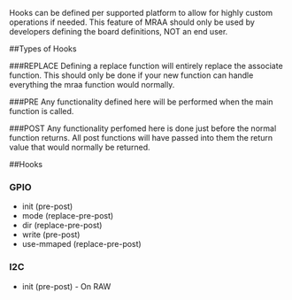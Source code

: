 Hooks can be defined per supported platform to allow for highly custom operations if needed.
This feature of MRAA should only be used by developers defining the board definitions, NOT an end user.

##Types of Hooks

###REPLACE
Defining a replace function will entirely replace the associate function. This should only be done if your new function can handle everything the mraa function would normally.

###PRE
Any functionality defined here will be performed when the main function is called.

###POST
Any functionality perfomed here is done just before the normal function returns. All post functions will have passed into them the return value that would normally be returned.

##Hooks
### GPIO
 * init (pre-post)
 * mode (replace-pre-post)
 * dir (replace-pre-post)
 * write (pre-post)
 * use-mmaped (replace-pre-post)

### I2C
 * init (pre-post) - On RAW
